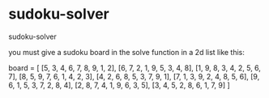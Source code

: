 # sudoku-solver
sudoku-solver

you must give a sudoku board in the solve function in a 2d list like this:





board = [
    [5, 3, 4, 6, 7, 8, 9, 1, 2], 
    [6, 7, 2, 1, 9, 5, 3, 4, 8], 
    [1, 9, 8, 3, 4, 2, 5, 6, 7], 
    [8, 5, 9, 7, 6, 1, 4, 2, 3], 
    [4, 2, 6, 8, 5, 3, 7, 9, 1], 
    [7, 1, 3, 9, 2, 4, 8, 5, 6], 
    [9, 6, 1, 5, 3, 7, 2, 8, 4], 
    [2, 8, 7, 4, 1, 9, 6, 3, 5], 
    [3, 4, 5, 2, 8, 6, 1, 7, 9]
]
